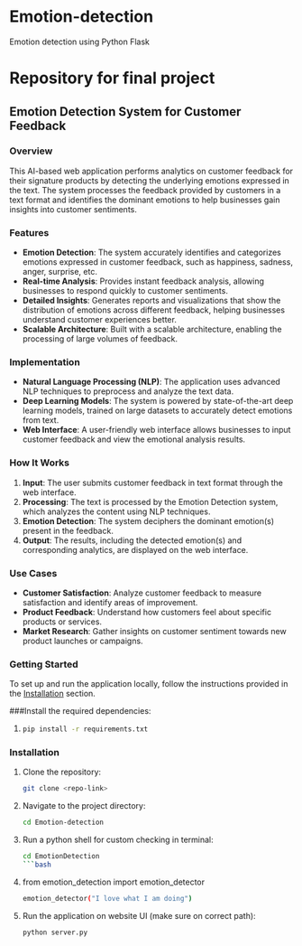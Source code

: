 # Emotion-detection
Emotion detection using Python Flask
# Repository for final project
## Emotion Detection System for Customer Feedback

### Overview

This AI-based web application performs analytics on customer feedback for their signature products by detecting the underlying emotions expressed in the text. The system processes the feedback provided by customers in a text format and identifies the dominant emotions to help businesses gain insights into customer sentiments.

### Features

- **Emotion Detection**: The system accurately identifies and categorizes emotions expressed in customer feedback, such as happiness, sadness, anger, surprise, etc.
- **Real-time Analysis**: Provides instant feedback analysis, allowing businesses to respond quickly to customer sentiments.
- **Detailed Insights**: Generates reports and visualizations that show the distribution of emotions across different feedback, helping businesses understand customer experiences better.
- **Scalable Architecture**: Built with a scalable architecture, enabling the processing of large volumes of feedback.

### Implementation

- **Natural Language Processing (NLP)**: The application uses advanced NLP techniques to preprocess and analyze the text data.
- **Deep Learning Models**: The system is powered by state-of-the-art deep learning models, trained on large datasets to accurately detect emotions from text.
- **Web Interface**: A user-friendly web interface allows businesses to input customer feedback and view the emotional analysis results.

### How It Works

1. **Input**: The user submits customer feedback in text format through the web interface.
2. **Processing**: The text is processed by the Emotion Detection system, which analyzes the content using NLP techniques.
3. **Emotion Detection**: The system deciphers the dominant emotion(s) present in the feedback.
4. **Output**: The results, including the detected emotion(s) and corresponding analytics, are displayed on the web interface.

### Use Cases

- **Customer Satisfaction**: Analyze customer feedback to measure satisfaction and identify areas of improvement.
- **Product Feedback**: Understand how customers feel about specific products or services.
- **Market Research**: Gather insights on customer sentiment towards new product launches or campaigns.

### Getting Started

To set up and run the application locally, follow the instructions provided in the [Installation](#installation) section.

###Install the required dependencies:
1. ```bash
   pip install -r requirements.txt

### Installation

1. Clone the repository:
   ```bash
   git clone <repo-link>
   
2. Navigate to the project directory:
   ```bash
   cd Emotion-detection
   
3. Run a python shell for custom checking in terminal:
    ```bash
    cd EmotionDetection
    ```bash
4. from emotion_detection import emotion_detector
    ```bash
    emotion_detector("I love what I am doing")

5. Run the application on website UI (make sure on correct path):
   ```bash
   python server.py

